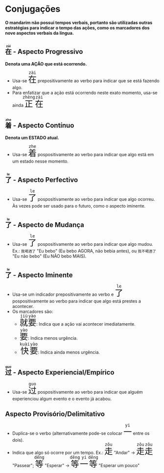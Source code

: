 # Conjugações

**O mandarim não possui tempos verbais, portanto são utilizadas outras estratégias para indicar o tempo das ações, como os marcadores dos nove aspectos verbais da língua.**

## <ruby>在<rt>zài</rt></ruby> - Aspecto Progressivo

**Denota uma AÇÃO que está ocorrendo.**

-   Usa-se <font size="6"><code><ruby>在<rt>zài</rt></ruby></code></font> prepositivamente ao verbo para indicar que se está fazendo algo.
-   Para enfatizar que a ação está ocorrendo neste exato momento, usa-se ainda <font size="6"><code><ruby>正<rt>zhèng</rt>在<rt>zài</rt></ruby></code></font>

## <ruby>着<rt>zhe</rt></ruby> - Aspecto Contínuo

**Denota um ESTADO atual.**

-   Usa-se <font size="6"><code><ruby>着<rt>zhe</rt></ruby></code></font> pospositivamente ao verbo para indicar que algo está em um estado nesse momento.

## <ruby>了<rt>le</rt></ruby> - Aspecto Perfectivo

-   Usa-se <font size="6"><code><ruby>了<rt>le</rt></ruby></code></font> pospositivamente ao verbo para indicar que algo ocorreu. Às vezes pode ser usado para o futuro, como o aspecto iminente.

## <ruby>了<rt>le</rt></ruby> - Aspecto de Mudança

-   Usa-se <font size="6"><code><ruby>了<rt>le</rt></ruby></code></font> pospositivamente ao verbo para indicar que algo mudou. Ex.: `我喝酒了` "Eu bebo" (Eu bebo AGORA, não bebia antes), ou `我不喝酒了` "Eu não bebo" (Eu NÃO bebo MAIS).

## <ruby>了<rt>le</rt></ruby> - Aspecto Iminente

-   Usa-se um indicador prepositivamente ao verbo e <font size="6"><code><ruby>了<rt>le</rt></ruby></code></font> pospositivamente ao verbo para indicar que algo está prestes a acontecer.
-   Os marcadores são:
    -   <font size="6"><code><ruby>就<rt>jiù</rt>要<rt>yào</rt></ruby></code></font>: Indica que a ação vai acontecer imediatamente.
    -   <font size="6"><code><ruby>要<rt>yào</rt></ruby></code></font>: Indica menos urgência.
    -   <font size="6"><code><ruby>快<rt>kuài</rt>要<rt>yào</rt></ruby></code></font>: Indica ainda menos urgência.

## <ruby>过<rt>guo</rt></ruby> - Aspecto Experiencial/Empírico

-   Usa-se <font size="6"><code><ruby>过<rt>guo</rt></ruby></code></font> pospositivamente ao verbo para indicar que alguém experienciou algum evento e o evento já acabou.

## Aspecto Provisório/Delimitativo

-   Duplica-se o verbo (alternativamente pode-se colocar <font size="6"><code><ruby>一<rt>yi</rt></ruby></code></font> entre os dois).
-   Indica que algo só ocorre por um tempo. Ex.: <font size="6"><code><ruby>走<rt>zǒu</rt></ruby></code></font> "Andar" → <font size="6"><code><ruby>走<rt>zǒu</rt>走<rt>zǒu</rt></ruby></code></font> "Passear"; <font size="6"><code><ruby>等<rt>děng</rt></ruby></code></font> "Esperar" → <font size="6"><code><ruby>等<rt>děng</rt>一<rt>yi</rt>等<rt>děng</rt></ruby></code></font> "Esperar um pouco"

